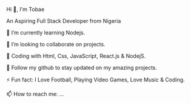            
 
 Hi 👋, I'm Tobae
 
 An Aspiring Full Stack Developer from Nigeria
 
 🌱 I’m currently learning Nodejs.
 
 👯 I’m looking to collaborate on projects.
 
 🚀 Coding with Html, Css, JavaScript, React.js & NodejS.
 
 💞️ Follow my github to stay updated on my amazing projects.
 
 ⚡ Fun fact: I Love Football, Playing Video Games, Love Music & Coding.  
 
 📫 How to reach me: ...



